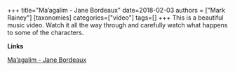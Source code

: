 +++
title="Ma’agalim - Jane Bordeaux"
date=2018-02-03
authors = ["Mark Rainey"]
[taxonomies]
categories=["video"]
tags=[]
+++
This is a beautiful music video. Watch it all the way through and carefully watch what happens to some of the characters.
<!-- more -->

__Links__

[Ma’agalim - Jane Bordeaux](https://vimeo.com/162052542/description)
